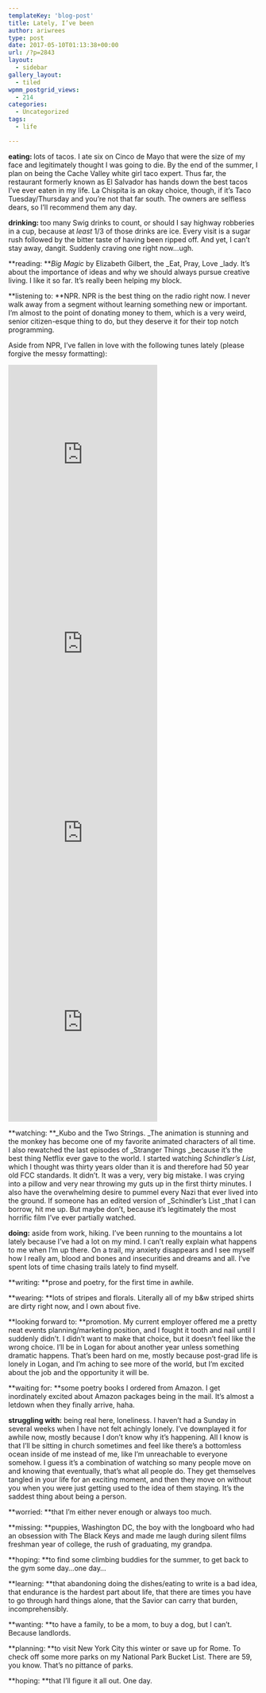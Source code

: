 ```yaml
---
templateKey: 'blog-post'
title: Lately, I’ve been
author: ariwrees
type: post
date: 2017-05-10T01:13:38+00:00
url: /?p=2843
layout:
  - sidebar
gallery_layout:
  - tiled
wpmm_postgrid_views:
  - 214
categories:
  - Uncategorized
tags:
  - life

---
```

<p style="text-align: left;">
  <strong>eating: </strong>lots of tacos. I ate six on Cinco de Mayo that were the size of my face and legitimately thought I was going to die. By the end of the summer, I plan on being the Cache Valley white girl taco expert. Thus far, the restaurant formerly known as El Salvador has hands down the best tacos I&#8217;ve ever eaten in my life. La Chispita is an okay choice, though, if it&#8217;s Taco Tuesday/Thursday and you&#8217;re not that far south. The owners are selfless dears, so I&#8217;ll recommend them any day.
</p>

<p style="text-align: left;">
  <strong>drinking: </strong>too many Swig drinks to count, or should I say highway robberies in a cup, because at <em>least </em>1/3 of those drinks are ice. Every visit is a sugar rush followed by the bitter taste of having been ripped off. And yet, I can&#8217;t stay away, dangit. Suddenly craving one right now&#8230;ugh.
</p>

**reading: **_Big Magic_ by Elizabeth Gilbert, the _Eat, Pray, Love _lady. It&#8217;s about the importance of ideas and why we should always pursue creative living. I like it so far. It&#8217;s really been helping my block.

**listening to: **NPR. NPR is the best thing on the radio right now. I never walk away from a segment without learning something new or important. I&#8217;m almost to the point of donating money to them, which is a very weird, senior citizen-esque thing to do, but they deserve it for their top notch programming.

Aside from NPR, I&#8217;ve fallen in love with the following tunes lately (please forgive the messy formatting):

<iframe width="300" height="380" allowtransparency="true" frameborder="0" allow="encrypted-media" title="Spotify Embed: Life of the Party" src="https://open.spotify.com/embed/track/3Y4UJ4wp4bSoH2o8gH1lsj"></iframe>

<iframe width="300" height="380" allowtransparency="true" frameborder="0" allow="encrypted-media" title="Spotify Embed: No Matter What" src="https://open.spotify.com/embed/track/4gQMDHCeHsExrWSCIMJSa4"></iframe>

<iframe width="300" height="380" allowtransparency="true" frameborder="0" allow="encrypted-media" title="Spotify Embed: Young & Unafraid" src="https://open.spotify.com/embed/track/5MXTJktozOCF1KInWzVH5B"></iframe>

<iframe width="300" height="380" allowtransparency="true" frameborder="0" allow="encrypted-media" title="Spotify Embed: The Night We Met" src="https://open.spotify.com/embed/track/0QZ5yyl6B6utIWkxeBDxQN"></iframe>

**watching: **_Kubo and the Two Strings. _The animation is stunning and the monkey has become one of my favorite animated characters of all time. I also rewatched the last episodes of _Stranger Things _because it&#8217;s the best thing Netflix ever gave to the world. I started watching _Schindler&#8217;s List_, which I thought was thirty years older than it is and therefore had 50 year old FCC standards. It didn&#8217;t. It was a very, very big mistake. I was crying into a pillow and very near throwing my guts up in the first thirty minutes. I also have the overwhelming desire to pummel every Nazi that ever lived into the ground. If someone has an edited version of _Schindler&#8217;s List _that I can borrow, hit me up. But maybe don&#8217;t, because it&#8217;s legitimately the most horrific film I&#8217;ve ever partially watched.

**doing:** aside from work, hiking. I&#8217;ve been running to the mountains a lot lately because I&#8217;ve had a lot on my mind. I can&#8217;t really explain what happens to me when I&#8217;m up there. On a trail, my anxiety disappears and I see myself how I really am, blood and bones and insecurities and dreams and all. I&#8217;ve spent lots of time chasing trails lately to find myself.

**writing: **prose and poetry, for the first time in awhile.

**wearing: **lots of stripes and florals. Literally all of my b&w striped shirts are dirty right now, and I own about five.

**looking forward to: **promotion. My current employer offered me a pretty neat events planning/marketing position, and I fought it tooth and nail until I suddenly didn&#8217;t. I didn&#8217;t want to make that choice, but it doesn&#8217;t feel like the wrong choice. I&#8217;ll be in Logan for about another year unless something dramatic happens. That&#8217;s been hard on me, mostly because post-grad life is lonely in Logan, and I&#8217;m aching to see more of the world, but I&#8217;m excited about the job and the opportunity it will be.

**waiting for: **some poetry books I ordered from Amazon. I get inordinately excited about Amazon packages being in the mail. It&#8217;s almost a letdown when they finally arrive, haha.

**struggling with:** being real here, loneliness. I haven&#8217;t had a Sunday in several weeks when I have not felt achingly lonely. I&#8217;ve downplayed it for awhile now, mostly because I don&#8217;t know why it&#8217;s happening. All I know is that I&#8217;ll be sitting in church sometimes and feel like there&#8217;s a bottomless ocean inside of me instead of me, like I&#8217;m unreachable to everyone somehow. I guess it&#8217;s a combination of watching so many people move on and knowing that eventually, that&#8217;s what all people do. They get themselves tangled in your life for an exciting moment, and then they move on without you when you were just getting used to the idea of them staying. It&#8217;s the saddest thing about being a person.

**worried: **that I&#8217;m either never enough or always too much.

**missing: **puppies, Washington DC, the boy with the longboard who had an obsession with The Black Keys and made me laugh during silent films freshman year of college, the rush of graduating, my grandpa.

**hoping: **to find some climbing buddies for the summer, to get back to the gym some day&#8230;one day&#8230;

**learning: **that abandoning doing the dishes/eating to write is a bad idea, that endurance is the hardest part about life, that there are times you have to go through hard things alone, that the Savior can carry that burden, incomprehensibly.

**wanting: **to have a family, to be a mom, to buy a dog, but I can&#8217;t. Because landlords.

**planning: **to visit New York City this winter or save up for Rome. To check off some more parks on my National Park Bucket List. There are 59, you know. That&#8217;s no pittance of parks.

**hoping: **that I&#8217;ll figure it all out. One day.